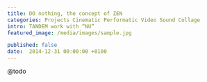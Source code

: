 ```yaml
---
title: DO nothing, the concept of ZEN
categories: Projects Cinematic Performatic Video Sound Collage 
intro: TANDEM work with “NU”
featured_image: /media/images/sample.jpg

published: false
date:  2014-12-31 00:00:00 +0100
---
```


@todo